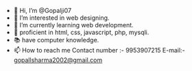 - 👋 Hi, I’m @Gopalji07
- 👀 I’m interested in web designing. 
- 🌱 I’m currently learning web development. 
- 💞️ proficient in html, css, javascript,
     php, mysqli. 
- 📚 have computer knowledge. 
- 📫 How to reach me 
     Contact number :- 9953907215
     E-mail:- gopallsharma2002@gmail.com

<!---
Gopalji07 is a ✨ special ✨ repository because its `README.md` (this file) appears on your GitHub profile.
You can click the Preview link to take a look at your changes.
--->
